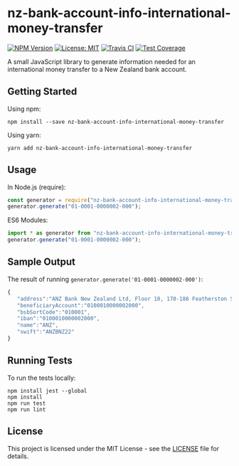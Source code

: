 # nz-bank-account-info-international-money-transfer

[![NPM Version][npm-image]][npm-url]
[![License: MIT][license-image]][license-url]
[![Travis CI][travis-image]][travis-url]
[![Test Coverage][coveralls-image]][coveralls-url]

A small JavaScript library to generate information needed for an international money transfer to a New Zealand bank account.

## Getting Started

Using npm:

```
npm install --save nz-bank-account-info-international-money-transfer
```

Using yarn:

```
yarn add nz-bank-account-info-international-money-transfer
```

## Usage

In Node.js (require):

```javascript
const generator = require("nz-bank-account-info-international-money-transfer");
generator.generate("01-0001-0000002-000");
```

ES6 Modules:

```javascript
import * as generator from "nz-bank-account-info-international-money-transfer";
generator.generate("01-0001-0000002-000");
```

## Sample Output

The result of running `generator.generate('01-0001-0000002-000')`:

```javascript
{
   "address":"ANZ Bank New Zealand Ltd, Floor 10, 170-186 Featherston St, Wellington 6011, New Zealand",
   "beneficiaryAccount":"0100010000002000",
   "bsbSortCode":"010001",
   "iban":"0100010000002000",
   "name":"ANZ",
   "swift":"ANZBNZ22"
}
```

## Running Tests

To run the tests locally:

```
npm install jest --global
npm install
npm run test
npm run lint
```

## License

This project is licensed under the MIT License - see the [LICENSE](LICENSE) file for details.

[npm-image]: https://img.shields.io/npm/v/nz-bank-account-info-international-money-transfer.svg
[npm-url]: https://www.npmjs.com/package/nz-bank-account-info-international-money-transfer
[license-image]: https://img.shields.io/badge/License-MIT-green.svg
[license-url]: https://opensource.org/licenses/MIT
[travis-image]: https://img.shields.io/travis/chris-pilcher/nz-bank-account-info-international-money-transfer/develop.svg
[travis-url]: https://travis-ci.org/chris-pilcher/nz-bank-account-info-international-money-transfer
[coveralls-image]: https://coveralls.io/repos/github/chris-pilcher/nz-bank-account-info-international-money-transfer/badge.svg?branch=develop
[coveralls-url]: https://coveralls.io/r/chris-pilcher/nz-bank-account-info-international-money-transfer
